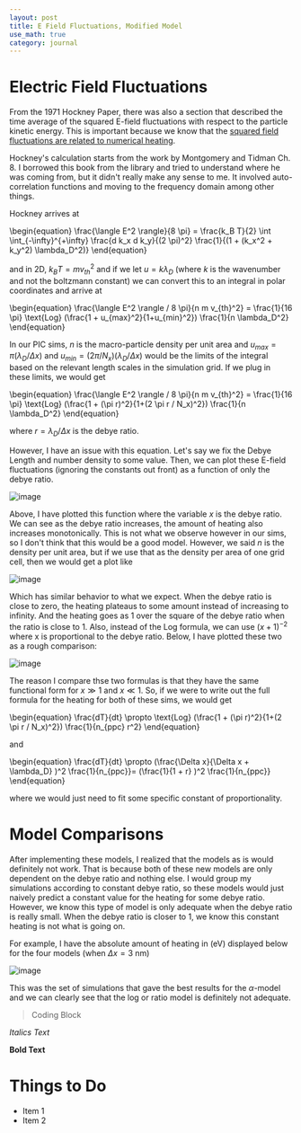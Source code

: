 ```yaml
---
layout: post
title: E Field Fluctuations, Modified Model
use_math: true
category: journal
---
```



# Electric Field Fluctuations

From the 1971 Hockney Paper, there was also a section that described the time average of the squared E-field fluctuations with respect to the particle kinetic energy. This is important because we know that the [squared field fluctuations are related to numerical heating](https://ronak-n-desai.github.io/osunotebook/22sum7/). 

Hockney's calculation starts from the work by Montgomery and Tidman Ch. 8. I borrowed this book from the library and tried to understand where he was coming from, but it didn't really make any sense to me. It involved auto-correlation functions and moving to the frequency domain among other things. 

Hockney arrives at 

\begin{equation}
\frac{\langle E^2 \rangle}{8 \pi} = \frac{k_B T}{2} \int \int_{-\infty}^{+\infty} \frac{d k_x d k_y}{(2 \pi)^2} \frac{1}{(1 + (k_x^2 + k_y^2) \lambda_D^2)}
\end{equation}

and in 2D, $k_B T = mv_{th}^2$ and if we let $u = k \lambda_D$ (where $k$ is the wavenumber and not the boltzmann constant) we can convert this to an integral in polar coordinates and arrive at

\begin{equation}
\frac{\langle E^2 \rangle / 8 \pi}{n m v_{th}^2} = \frac{1}{16 \pi} \text{Log} \(\frac{1 + u_{max}^2}{1+u_{min}^2}\) \frac{1}{n \lambda_D^2}
\end{equation}

In our PIC sims, $n$ is the macro-particle density per unit area and $u_{max} = \pi (\lambda_D / \Delta x)$ and $u_{min} = (2 \pi / N_x)(\lambda_D / \Delta x)$ would be the limits of the integral based on the relevant length scales in the simulation grid. If we plug in these limits, we would get

\begin{equation}
\frac{\langle E^2 \rangle / 8 \pi}{n m v_{th}^2} = \frac{1}{16 \pi} \text{Log} \(\frac{1 + (\pi r)^2}{1+(2 \pi r / N_x)^2}\) \frac{1}{n \lambda_D^2}
\end{equation}

where $r = \lambda_D / \Delta x$ is the debye ratio.

However, I have an issue with this equation. Let's say we fix the Debye Length and number density to some value. Then, we can plot these E-field fluctuations (ignoring the constants out front) as a function of only the debye ratio. 

![image](https://user-images.githubusercontent.com/98538788/188525509-3542dff2-1cca-4043-a422-7922a39d170d.png)

Above, I have plotted this function where the variable $x$ is the debye ratio. We can see as the debye ratio increases, the amount of heating also increases monotonically. This is not what we observe however in our sims, so I don't think that this would be a good model. However, we said $n$ is the density per unit area, but if we use that as the density per area of one grid cell, then we would get a plot like

![image](https://user-images.githubusercontent.com/98538788/188527991-9d457a5f-765c-40b9-b6b0-829a9ee2b407.png)

Which has similar behavior to what we expect. When the debye ratio is close to zero, the heating plateaus to some amount instead of increasing to infinity. And the heating goes as 1 over the square of the debye ratio when the ratio is close to 1. Also, instead of the Log formula, we can use $(x+1)^{-2}$ where x is proportional to the debye ratio. Below, I have plotted these two as a rough comparison: 

![image](https://user-images.githubusercontent.com/98538788/188727915-08285ce2-4a36-4836-a37f-c2621af37863.png)

The reason I compare thse two formulas is that they have the same functional form for $x \gg 1$ and $x \ll 1$. So, if we were to write out the full formula for the heating for both of these sims, we would get

\begin{equation}
\frac{dT}{dt} \propto \text{Log} \(\frac{1 + (\pi r)^2}{1+(2 \pi r / N_x)^2}\) \frac{1}{n_{ppc} r^2}
\end{equation}

and 

\begin{equation}
\frac{dT}{dt} \propto \(\frac{\Delta x}{\Delta x + \lambda_D} \)^2 \frac{1}{n_{ppc}}= \(\frac{1}{1 + r} \)^2 \frac{1}{n_{ppc}}
\end{equation}

where we would just need to fit some specific constant of proportionality.

# Model Comparisons

After implementing these models, I realized that the models as is would definitely not work. That is because both of these new models are only dependent on the debye ratio and nothing else. I would group my simulations according to constant debye ratio, so these models would just naively predict a constant value for the heating for some debye ratio. However, we know this type of model is only adequate when the debye ratio is really small. When the debye ratio is closer to 1, we know this constant heating is not what is going on. 

For example, I have the absolute amount of heating in (eV) displayed below for the four models (when $\Delta x = 3$ nm)

![image](https://user-images.githubusercontent.com/98538788/188726331-e57492d9-5814-47ec-a3e5-d71beed7d551.png)

This was the set of simulations that gave the best results for the $\alpha$-model and we can clearly see that the log or ratio model is definitely not adequate.





> Coding Block

*Italics Text* 

**Bold Text**

# Things to Do
- Item 1
- Item 2
